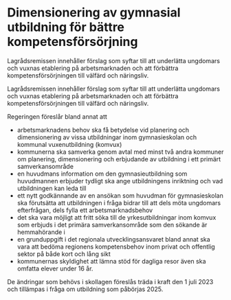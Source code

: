 # Dimensionering av gymnasial utbildning för bättre kompetensförsörjning

Lagrådsremissen innehåller förslag som syftar till att underlätta ungdomars och vuxnas etablering på arbetsmarknaden och att förbättra kompetensförsörjningen till välfärd och näringsliv.

Lagrådsremissen innehåller förslag som syftar till att underlätta ungdomars och vuxnas etablering på arbetsmarknaden och att förbättra kompetensförsörjningen till välfärd och näringsliv.

Regeringen föreslår bland annat att

* arbetsmarknadens behov ska få betydelse vid planering och dimensionering av vissa utbildningar inom gymnasieskolan och kommunal vuxenutbildning (komvux)
* kommunerna ska samverka genom avtal med minst två andra kommuner om planering, dimensionering och erbjudande av utbildning i ett primärt samverkansområde
* en huvudmans information om den gymnasieutbildning som huvudmannen erbjuder tydligt ska ange utbildningens inriktning och vad utbildningen kan leda till
* ett nytt godkännande av en ansökan som huvudman för gymnasieskolan ska förutsätta att utbildningen i fråga bidrar till att dels möta ungdomars efterfrågan, dels fylla ett arbetsmarknadsbehov
* det ska vara möjligt att fritt söka till de yrkesutbildningar inom komvux som erbjuds i det primära samverkansområde som den sökande är hemmahörande i
* en grunduppgift i det regionala utvecklingsansvaret bland annat ska vara att bedöma regionens kompetensbehov inom privat och offentlig sektor på både kort och lång sikt
* kommunernas skyldighet att lämna stöd för dagliga resor även ska omfatta elever under 16 år.

De ändringar som behövs i skollagen föreslås träda i kraft den 1 juli 2023 och tillämpas i fråga om utbildning som påbörjas 2025.
